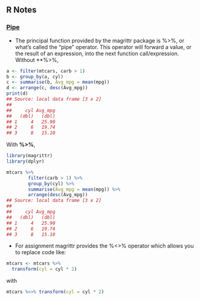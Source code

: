 R Notes
--

### [Pipe](https://uc-r.github.io/pipe)

  - The principal function provided by the magrittr package is %>%, or what’s called the “pipe” operator. This operator will forward a value, or the result of an expression, into the next function call/expression.
Without **%>%,
```R
a <- filter(mtcars, carb > 1)
b <- group_by(a, cyl)
c <- summarise(b, Avg_mpg = mean(mpg))
d <- arrange(c, desc(Avg_mpg))
print(d)
## Source: local data frame [3 x 2]
## 
##     cyl Avg_mpg
##   (dbl)   (dbl)
## 1     4   25.90
## 2     6   19.74
## 3     8   15.10
```
With **%>%**,
```R
library(magrittr)
library(dplyr)

mtcars %>%
        filter(carb > 1) %>%
        group_by(cyl) %>%
        summarise(Avg_mpg = mean(mpg)) %>%
        arrange(desc(Avg_mpg))
## Source: local data frame [3 x 2]
## 
##     cyl Avg_mpg
##   (dbl)   (dbl)
## 1     4   25.90
## 2     6   19.74
## 3     8   15.10
```

  - For assignment magrittr provides the %<>% operator which allows you to replace code like:
```R
mtcars <- mtcars %>% 
  transform(cyl = cyl * 2)
```
with
```R
mtcars %<>% transform(cyl = cyl * 2)
```
